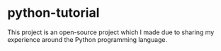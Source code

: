 # python-tutorial

This project is an open-source project which I made due to sharing my experience around the Python programming language.

